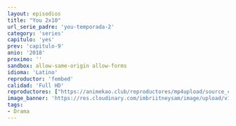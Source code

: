```yaml
---
layout: episodios
title: "You 2x10"
url_serie_padre: 'you-temporada-2'
category: 'series'
capitulo: 'yes'
prev: 'capitulo-9'
anio: '2018'
proximo: ''
sandbox: allow-same-origin allow-forms
idioma: 'Latino'
reproductor: 'fembed'
calidad: 'Full HD'
reproductores: ["https://animekao.club/reproductores/mp4upload/source_cpanel/embed.php?data=lQXMZd2qG5q4U45Ia/Q81JaZ5ssXjgq1ujRzdVjfbMLOcE7m/5naHa+5QVXzRmOAfVm82Hx+59oK2mYjVBydYkIGfj9oXJPvesZIlOEWiqesr5pwQTmzT+FdqZAIhymhpR/Ji0y3sZIuWO3U5OT5IPdWtfuBHYLJ8mk49TX+sz+/hh/JCzXFdjUNvabNF5yPc8Ct7Kdne7E5Ojz9u1oDdjXXLqA4dolYzk9/1chcOtw44OpQEWTkoQPnm+mldVIY1y1rYHtNbuy5fn7DZ/d43PderUj8yj7O/CQM+jhioGpEM+tHjO7kd/N7dGjW2P0SMTtm9CzVCBHQPzFNfIwhHOOKfkzrlo/8XpmhY0/N9z4sOPz3h9Oz35axqsJ449oR/dw7WiukV6djCFS1BQ+M/v4/GGR50GOeRECmTtagbVI=","https://animekao.club/kaodrive/embed.php?data=nzHciJfnqTkf8zW5brkV2zrOq3qWhpklibpL9kar6orR44yQCN/UJmQC2rVucHQyjwW2SIg+TdDEmp+sSXSpwMQy8u34qXGN0EudD+gX2agJuCcfa2CmRVayQrH4fyFBHiCLs3dQALruLAYPkxCFj2xVMAR6842yrLUTnExuuLQ6Dubfp1P+iGekDHZKSx9NaYRhNNCAL9bNuo7iOfzYNaXyBpEYLpzRanioLWH93Lqw0N6cVjlO22NQYB8jPKLaisFvrKQZmS/GRau6ZVwMCSz70e3PvUnzeBHAzqtdNmxRFdrQTE+iyiCCjGwDpBAbynjLurt1Rc70oaxe6xJ5juaa88PCIHgJjo/UAYC7qjCVPEZCV10xmFVXpmpFYsGO84nVpq46+/g61ONgLqKsL586BM44yC8CVyKqwKVsXJIZcxGiE5y4QGUHRFCcrxzUO4cLm/LLtTZgRReEStlBO4nxu5LYhF8JEohlNwURygQ=","https://animekao.club/play/series/y/you/you-2x10.html","https://www.ilovefembed.best/v/jl0qysdqdrzg12x","https://gounlimited.to/embed-unwbiwf0szch.html"]
image_banner: 'https://res.cloudinary.com/imbriitneysam/image/upload/v1546465939/you-banner-min.jpg'
tags:
- Drama
---
```











